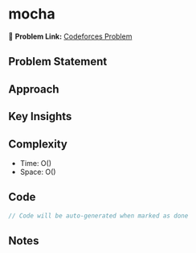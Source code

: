 # mocha

🔗 **Problem Link:** [Codeforces Problem](https://codeforces.com/problemset/problem/1559/C)

## Problem Statement
<!-- Describe the problem here -->

## Approach
<!-- Explain your approach -->

## Key Insights
<!-- List key insights and tricks -->

## Complexity
- Time: O()
- Space: O()

## Code
```cpp
// Code will be auto-generated when marked as done
```

## Notes
<!-- Any additional notes -->
